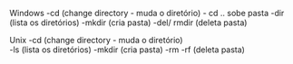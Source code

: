 Windows
-cd (change directory - muda o diretório) - cd .. sobe pasta
-dir (lista os diretórios)
-mkdir (cria pasta)
-del/ rmdir (deleta pasta)


Unix
-cd (change directory - muda o diretório)	
-ls (lista os diretórios)
-mkdir (cria pasta)
-rm -rf (deleta pasta)